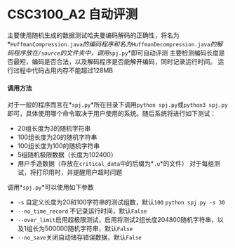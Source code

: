 # CSC3100_A2 自动评测

主要使用随机生成的数据测试哈夫曼编码解码的正确性，将名为*`HuffmanCompression.java`*的编码程序和名为*`HuffmanDecompression.java`*的解码程序放在`/source`的文件夹中，调用*`spj.py`*即可自动评测
主要检测编码长度是否最短，编码是否合法，以及解码程序是否能解开编码，同时记录运行时间。
运行过程中代码占用内存不能超过128MB

#### 调用方法
对于一般的程序而言在*`spj.py`*所在目录下调用`python spj.py`或`python3 spj.py`即可，具体使用哪个命令取决于用户使用的系统。随后系统将进行如下测试：

- 20组长度为3的随机字符串
- 100组长度为20的随机字符串
- 100组长度为100的随机字符串
- 5组随机极限数据（长度为102400）
- 用户手造数据（存放在`critical_data`中的后缀为*`.u`*的文件）
对于每组测试，将打印用时，并提醒用户超时问题


调用*`spj.py`*可以使用如下参数
- `-s` 自定义长度为20和100字符串的测试组数，默认`100` `python spj.py -s 30`
- `--no_time_record` 不记录运行时间，默认`False` 
- `--over_limit`启用超极限测试，启用将测试2组长度204800随机字符串，以及1组长为500000随机字符串，默认`False`
- `--no_save`关闭自动储存错误数据，默认`False`
